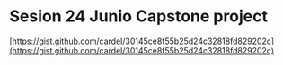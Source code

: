 # Sesion 24 Junio Capstone project

[https://gist.github.com/cardel/30145ce8f55b25d24c32818fd829202c](https://gist.github.com/cardel/30145ce8f55b25d24c32818fd829202c)